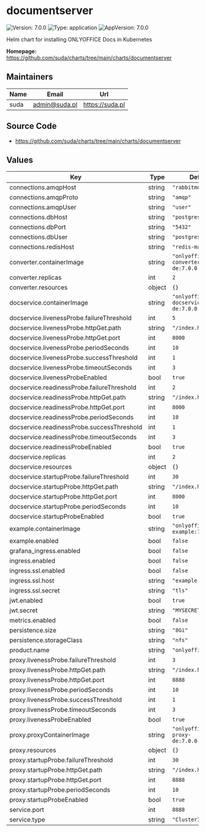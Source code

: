 # documentserver

![Version: 7.0.0](https://img.shields.io/badge/Version-7.0.0-informational?style=flat-square) ![Type: application](https://img.shields.io/badge/Type-application-informational?style=flat-square) ![AppVersion: 7.0.0](https://img.shields.io/badge/AppVersion-7.0.0-informational?style=flat-square)

Helm chart for installing ONLYOFFICE Docs in Kubernetes

**Homepage:** <https://github.com/suda/charts/tree/main/charts/documentserver>

## Maintainers

| Name | Email | Url |
| ---- | ------ | --- |
| suda | admin@suda.pl | https://suda.pl |

## Source Code

* <https://github.com/suda/charts/tree/main/charts/documentserver>

## Values

| Key | Type | Default | Description |
|-----|------|---------|-------------|
| connections.amqpHost | string | `"rabbitmq"` |  |
| connections.amqpProto | string | `"amqp"` |  |
| connections.amqpUser | string | `"user"` |  |
| connections.dbHost | string | `"postgresql"` |  |
| connections.dbPort | string | `"5432"` |  |
| connections.dbUser | string | `"postgres"` |  |
| connections.redisHost | string | `"redis-master"` |  |
| converter.containerImage | string | `"onlyoffice/docs-converter-de:7.0.0.132"` |  |
| converter.replicas | int | `2` |  |
| converter.resources | object | `{}` |  |
| docservice.containerImage | string | `"onlyoffice/docs-docservice-de:7.0.0.132"` |  |
| docservice.livenessProbe.failureThreshold | int | `5` |  |
| docservice.livenessProbe.httpGet.path | string | `"/index.html"` |  |
| docservice.livenessProbe.httpGet.port | int | `8000` |  |
| docservice.livenessProbe.periodSeconds | int | `10` |  |
| docservice.livenessProbe.successThreshold | int | `1` |  |
| docservice.livenessProbe.timeoutSeconds | int | `3` |  |
| docservice.livenessProbeEnabled | bool | `true` |  |
| docservice.readinessProbe.failureThreshold | int | `2` |  |
| docservice.readinessProbe.httpGet.path | string | `"/index.html"` |  |
| docservice.readinessProbe.httpGet.port | int | `8000` |  |
| docservice.readinessProbe.periodSeconds | int | `10` |  |
| docservice.readinessProbe.successThreshold | int | `1` |  |
| docservice.readinessProbe.timeoutSeconds | int | `3` |  |
| docservice.readinessProbeEnabled | bool | `true` |  |
| docservice.replicas | int | `2` |  |
| docservice.resources | object | `{}` |  |
| docservice.startupProbe.failureThreshold | int | `30` |  |
| docservice.startupProbe.httpGet.path | string | `"/index.html"` |  |
| docservice.startupProbe.httpGet.port | int | `8000` |  |
| docservice.startupProbe.periodSeconds | int | `10` |  |
| docservice.startupProbeEnabled | bool | `true` |  |
| example.containerImage | string | `"onlyoffice/docs-example:7.0.0.132"` |  |
| example.enabled | bool | `false` |  |
| grafana_ingress.enabled | bool | `false` |  |
| ingress.enabled | bool | `false` |  |
| ingress.ssl.enabled | bool | `false` |  |
| ingress.ssl.host | string | `"example.com"` |  |
| ingress.ssl.secret | string | `"tls"` |  |
| jwt.enabled | bool | `true` |  |
| jwt.secret | string | `"MYSECRET"` |  |
| metrics.enabled | bool | `false` |  |
| persistence.size | string | `"8Gi"` |  |
| persistence.storageClass | string | `"nfs"` |  |
| product.name | string | `"onlyoffice"` |  |
| proxy.livenessProbe.failureThreshold | int | `3` |  |
| proxy.livenessProbe.httpGet.path | string | `"/index.html"` |  |
| proxy.livenessProbe.httpGet.port | int | `8888` |  |
| proxy.livenessProbe.periodSeconds | int | `10` |  |
| proxy.livenessProbe.successThreshold | int | `1` |  |
| proxy.livenessProbe.timeoutSeconds | int | `3` |  |
| proxy.livenessProbeEnabled | bool | `true` |  |
| proxy.proxyContainerImage | string | `"onlyoffice/docs-proxy-de:7.0.0.132"` |  |
| proxy.resources | object | `{}` |  |
| proxy.startupProbe.failureThreshold | int | `30` |  |
| proxy.startupProbe.httpGet.path | string | `"/index.html"` |  |
| proxy.startupProbe.httpGet.port | int | `8888` |  |
| proxy.startupProbe.periodSeconds | int | `10` |  |
| proxy.startupProbeEnabled | bool | `true` |  |
| service.port | int | `8888` |  |
| service.type | string | `"ClusterIP"` |  |

